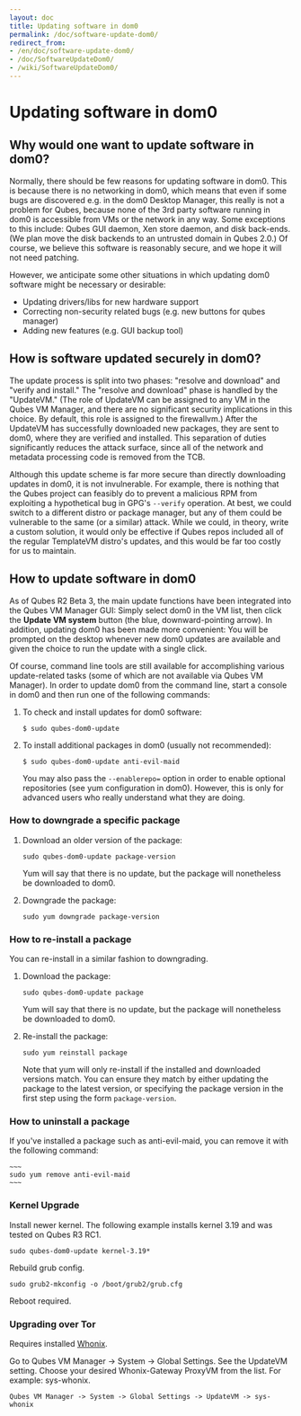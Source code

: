 ```yaml
---
layout: doc
title: Updating software in dom0
permalink: /doc/software-update-dom0/
redirect_from:
- /en/doc/software-update-dom0/
- /doc/SoftwareUpdateDom0/
- /wiki/SoftwareUpdateDom0/
---
```


Updating software in dom0
=========================

Why would one want to update software in dom0?
----------------------------------------------

Normally, there should be few reasons for updating software in dom0. This is because there is no networking in dom0, which means that even if some bugs are discovered e.g. in the dom0 Desktop Manager, this really is not a problem for Qubes, because none of the 3rd party software running in dom0 is accessible from VMs or the network in any way. Some exceptions to this include: Qubes GUI daemon, Xen store daemon, and disk back-ends. (We plan move the disk backends to an untrusted domain in Qubes 2.0.) Of course, we believe this software is reasonably secure, and we hope it will not need patching.

However, we anticipate some other situations in which updating dom0 software might be necessary or desirable:

-   Updating drivers/libs for new hardware support
-   Correcting non-security related bugs (e.g. new buttons for qubes manager)
-   Adding new features (e.g. GUI backup tool)

How is software updated securely in dom0?
-----------------------------------------

The update process is split into two phases: "resolve and download" and "verify and install." The "resolve and download" phase is handled by the "UpdateVM." (The role of UpdateVM can be assigned to any VM in the Qubes VM Manager, and there are no significant security implications in this choice. By default, this role is assigned to the firewallvm.) After the UpdateVM has successfully downloaded new packages, they are sent to dom0, where they are verified and installed. This separation of duties significantly reduces the attack surface, since all of the network and metadata processing code is removed from the TCB.

Although this update scheme is far more secure than directly downloading updates in dom0, it is not invulnerable. For example, there is nothing that the Qubes project can feasibly do to prevent a malicious RPM from exploiting a hypothetical bug in GPG's `--verify` operation. At best, we could switch to a different distro or package manager, but any of them could be vulnerable to the same (or a similar) attack. While we could, in theory, write a custom solution, it would only be effective if Qubes repos included all of the regular TemplateVM distro's updates, and this would be far too costly for us to maintain.

How to update software in dom0
------------------------------

As of Qubes R2 Beta 3, the main update functions have been integrated into the Qubes VM Manager GUI: Simply select dom0 in the VM list, then click the **Update VM system** button (the blue, downward-pointing arrow). In addition, updating dom0 has been made more convenient: You will be prompted on the desktop whenever new dom0 updates are available and given the choice to run the update with a single click.

Of course, command line tools are still available for accomplishing various update-related tasks (some of which are not available via Qubes VM Manager). In order to update dom0 from the command line, start a console in dom0 and then run one of the following commands:

1.  To check and install updates for dom0 software:

    ~~~
    $ sudo qubes-dom0-update
    ~~~

1.  To install additional packages in dom0 (usually not recommended):

    ~~~
    $ sudo qubes-dom0-update anti-evil-maid
    ~~~

    You may also pass the `--enablerepo=` option in order to enable optional repositories (see yum configuration in dom0). However, this is only for advanced users who really understand what they are doing.

### How to downgrade a specific package

1.  Download an older version of the package:

    ~~~
    sudo qubes-dom0-update package-version
    ~~~

    Yum will say that there is no update, but the package will nonetheless be downloaded to dom0.

2.  Downgrade the package:

    ~~~
    sudo yum downgrade package-version
    ~~~

### How to re-install a package

You can re-install in a similar fashion to downgrading.

1.  Download the package:

    ~~~
    sudo qubes-dom0-update package
    ~~~

    Yum will say that there is no update, but the package will nonetheless be downloaded to dom0.

2.  Re-install the package:

    ~~~
    sudo yum reinstall package
    ~~~

    Note that yum will only re-install if the installed and downloaded versions match. You can ensure they match by either updating the package to the latest version, or specifying the package version in the first step using the form `package-version`.

### How to uninstall a package

If you've installed a package such as anti-evil-maid, you can remove it with the following command:

    ~~~
    sudo yum remove anti-evil-maid
    ~~~
    
### Kernel Upgrade ###

Install newer kernel. The following example installs kernel 3.19 and was tested on Qubes R3 RC1.

~~~
sudo qubes-dom0-update kernel-3.19*
~~~

Rebuild grub config.

~~~
sudo grub2-mkconfig -o /boot/grub2/grub.cfg
~~~

Reboot required.

### Upgrading over Tor ###

Requires installed [Whonix](/doc/privacy/whonix/).

Go to Qubes VM Manager -> System -> Global Settings. See the UpdateVM setting. Choose your desired Whonix-Gateway ProxyVM from the list. For example: sys-whonix.

    Qubes VM Manager -> System -> Global Settings -> UpdateVM -> sys-whonix
